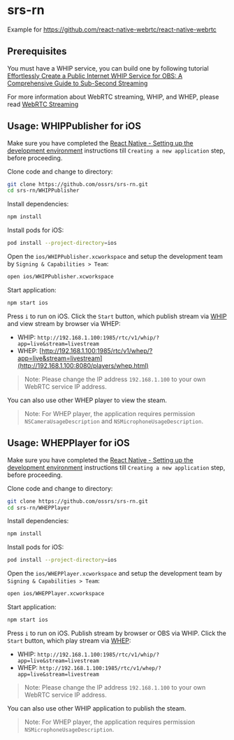 # srs-rn

Example for https://github.com/react-native-webrtc/react-native-webrtc

## Prerequisites

You must have a WHIP service, you can build one by following tutorial 
[Effortlessly Create a Public Internet WHIP Service for OBS: A Comprehensive Guide to Sub-Second Streaming](https://blog.ossrs.io/effortlessly-create-a-public-internet-whip-service-for-obs-a-guide-for-sub-second-streaming-bb19c2a3bb7a)

For more information about WebRTC streaming, WHIP, and WHEP, please read
[WebRTC Streaming](https://ossrs.io/lts/en-us/docs/v5/doc/webrtc#http-api)

## Usage: WHIPPublisher for iOS

Make sure you have completed the [React Native - Setting up the development environment](https://reactnative.dev/docs/environment-setup?guide=native) 
instructions till `Creating a new application` step, before proceeding.

Clone code and change to directory:

```bash
git clone https://github.com/ossrs/srs-rn.git
cd srs-rn/WHIPPublisher
```

Install dependencies:

```bash
npm install
```

Install pods for iOS:

```bash
pod install --project-directory=ios
```

Open the `ios/WHIPPublisher.xcworkspace` and setup the development team by `Signing & Capabilities > Team`:

```bash
open ios/WHIPPublisher.xcworkspace
```

Start application:

```bash
npm start ios
```

Press `i` to run on iOS. Click the `Start` button, which publish stream via [WHIP](https://ossrs.io/lts/en-us/docs/v5/doc/webrtc#http-api)
and view stream by browser via WHEP:

* WHIP: `http://192.168.1.100:1985/rtc/v1/whip/?app=live&stream=livestream`
* WHEP: [http://192.168.1.100:1985/rtc/v1/whep/?app=live&stream=livestream](http://192.168.1.100:8080/players/whep.html)

> Note: Please change the IP address `192.168.1.100` to your own WebRTC service IP address.

You can also use other WHEP player to view the steam.

> Note: For WHEP player, the application requires permission `NSCameraUsageDescription` and `NSMicrophoneUsageDescription`.

## Usage: WHEPPlayer for iOS

Make sure you have completed the [React Native - Setting up the development environment](https://reactnative.dev/docs/environment-setup?guide=native)
instructions till `Creating a new application` step, before proceeding.

Clone code and change to directory:

```bash
git clone https://github.com/ossrs/srs-rn.git
cd srs-rn/WHEPPlayer
```

Install dependencies:

```bash
npm install
```

Install pods for iOS:

```bash
pod install --project-directory=ios
```

Open the `ios/WHEPPlayer.xcworkspace` and setup the development team by `Signing & Capabilities > Team`:

```bash
open ios/WHEPPlayer.xcworkspace
```

Start application:

```bash
npm start ios
```

Press `i` to run on iOS. Publish stream by browser or OBS via WHIP. Click the `Start` button, which play stream via 
[WHEP](https://ossrs.io/lts/en-us/docs/v5/doc/webrtc#http-api):

* WHIP: `http://192.168.1.100:1985/rtc/v1/whip/?app=live&stream=livestream`
* WHEP: `http://192.168.1.100:1985/rtc/v1/whep/?app=live&stream=livestream`

> Note: Please change the IP address `192.168.1.100` to your own WebRTC service IP address.

You can also use other WHIP application to publish the steam.

> Note: For WHEP player, the application requires permission `NSMicrophoneUsageDescription`.
